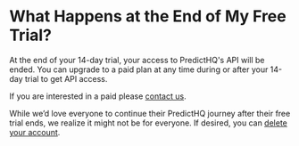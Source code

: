 # What Happens at the End of My Free Trial?

At the end of your 14-day trial, your access to PredictHQ's API will be ended. You can upgrade to a paid plan at any time during or after your 14-day trial to get API access.

If you are interested in a paid please [contact us](https://www.predicthq.com/contact).

While we’d love everyone to continue their PredictHQ journey after their free trial ends, we realize it might not be for everyone. If desired, you can [delete your account](../account-management/how-do-i-delete-my-account.md).
